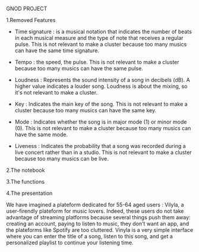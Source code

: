 

GNOD PROJECT


1.Removed Features

- Time signature : is a musical notation that indicates the number of beats in each musical measure and the type of note that receives a regular pulse.
This is not relevant to make a cluster because too many musics can have the same time signature.

- Tempo : the speed, the pulse.
This is not relevant to make a cluster because too many musics can have the same pulse.

- Loudness : Represents the sound intensity of a song in decibels (dB). A higher value indicates a louder song.
Loudness is about the mixing, so it's not relevant to make a cluster.

- Key : Indicates the main key of the song.
This is not relevant to make a cluster because too many musics can have the same key.


- Mode : Indicates whether the song is in major mode (1) or minor mode (0).
This is not relevant to make a cluster because too many musics can have the same mode.

- Liveness : Indicates the probability that a song was recorded during a live concert rather than in a studio.
This is not relevant to make a cluster because too many musics can be live.


2.The notebook

3.The functions


4.The presentation

We have imagined a plateform dedicated for 55-64 aged users : Vilyla, a user-firendly plateform for music lovers.
Indeed, these users do not take advantage of streaming platforms because several things push them away: creating an account, paying to listen to music, they don't want an app, and the plateforms like Spotify are too cluttered.
Vinyla is a very simple interface where you can enter the title of a song, listen to this song, and get a personalized playlist to continue your listening time.






